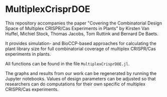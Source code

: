 # MultiplexCrisprDOE
This repository accompanies the paper "Covering the Combinatorial Design Space of Multiplex CRISPR/Cas Experiments in Plants" by Kirsten Van Huffel, Michiel Stock, Thomas Jacobs, Tom Ruttink and Bernard De Baets.

It provides simulation- and BioCCP-based approaches for calculating the plant library size for full combinatorial coverage of multiplex CRISPR/Cas experiments in plants.

All functions can be found in the file `MultiplexCrisprDOE.jl`.

The graphs and results from our work can be regenerated by running the Jupyter notebooks. Values of design parameters can be adjusted so that researchers can do computations for their own specific of multiplex CRISPR/Cas experiments.
